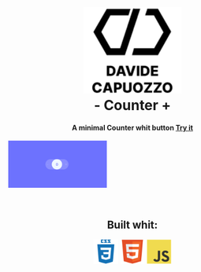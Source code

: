 <h1 align="center">
  <br>
  <a href="http://www.amitmerchant.com/electron-markdownify"><img src="./img/logo-idea-150.png" alt="Markdownify" width="200"></a>
  <br>
  - Counter +
  <br>
</h1>

<h4 align="center">A minimal Counter whit button <a href="http://electron.atom.io" target="_blank">Try it</a></h4>

<a href="http://www.amitmerchant.com/electron-markdownify"><img src="./img/Screenshot 2023-11-01 135416.png" alt="Markdownify" width="200"></a>

<br>

<h2 align="center">Built whit:</h2>
<div align="center">
  <img src="https://github.com/devicons/devicon/blob/master/icons/css3/css3-plain-wordmark.svg"  title="CSS3" alt="CSS" width="50" height="50"/>
  <img src="https://github.com/devicons/devicon/blob/master/icons/html5/html5-original.svg" title="HTML5" alt="HTML" width="50" height="50"/>
  <img src="https://github.com/devicons/devicon/blob/master/icons/javascript/javascript-original.svg" title="JavaScript" alt="JavaScript" width="50" height="50"/>
</div>